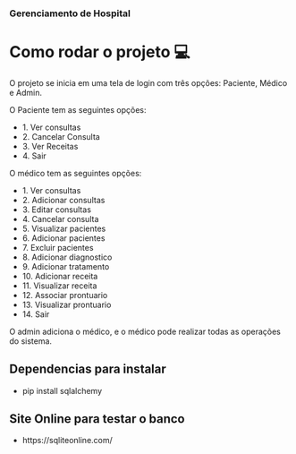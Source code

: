 ### Gerenciamento de Hospital

<div class="comoUtilizar">
    <h1>Como rodar o projeto 💻</h1>
    <p>O projeto se inicia em uma tela de login com três opções: Paciente, Médico e Admin.</p>
    <p>O Paciente tem as seguintes opções:</p>
    <ul>
        <li>1. Ver consultas</li>
        <li>2. Cancelar Consulta</li>
        <li>3. Ver Receitas</li>
        <li>4. Sair</li>
    </ul>
    <p>O médico tem as seguintes opções:</p>
    <ul>
        <li>1. Ver consultas</li>
        <li>2. Adicionar consultas</li>
        <li>3. Editar consultas</li>
        <li>4. Cancelar consulta</li>
        <li>5. Visualizar pacientes</li>
        <li>6. Adicionar pacientes</li>
        <li>7. Excluir pacientes</li>
        <li>8. Adicionar diagnostico</li>
        <li>9. Adicionar tratamento</li>
        <li>10. Adicionar receita</li>
        <li>11. Visualizar receita</li>
        <li>12. Associar prontuario</li>
        <li>13. Visualizar prontuario</li>
        <li>14. Sair</li>
    </ul>
    <p>O admin adiciona o médico, e o médico pode realizar todas as operações do sistema.</p>
</div>

<div class="pipInstall">
    <h2>Dependencias para instalar</h2>
    <ul>
        <li>pip install sqlalchemy</li>
    </ul>   
</div>

<div class="piponline">
    <h2>Site Online para testar o banco</h2>
    <ul>
        <li>https://sqliteonline.com/</li>
    </ul>
</div>
